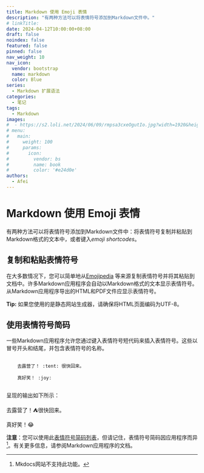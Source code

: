 ```yaml
---
title: Markdown 使用 Emoji 表情
description: "有两种方法可以将表情符号添加到Markdown文件中。"
# linkTitle:
date: 2024-04-12T10:00:00+08:00
draft: false
noindex: false
featured: false
pinned: false
nav_weight: 10
nav_icon:
  vendor: bootstrap
  name: markdown
  color: Blue
series:
  - Markdown 扩展语法
categories:
  - 笔记
tags:
  - Markdown
images:
#  - https://s2.loli.net/2024/06/09/rmpsa3cxeOgutIo.jpg?width=1920&height=1440
# menu:
#   main:
#     weight: 100
#     params:
#       icon:
#         vendor: bs
#         name: book
#         color: '#e24d0e'
authors:
  - Afei
---
```


# Markdown 使用 Emoji 表情
有两种方法可以将表情符号添加到Markdown文件中：将表情符号复制并粘贴到Markdown格式的文本中，或者键入*emoji shortcodes*。

## 复制和粘贴表情符号
在大多数情况下，您可以简单地从[Emojipedia](https://emojipedia.org/) 等来源复制表情符号并将其粘贴到文档中。许多Markdown应用程序会自动以Markdown格式的文本显示表情符号。从Markdown应用程序导出的HTML和PDF文件应显示表情符号。

**Tip:** 如果您使用的是静态网站生成器，请确保将HTML页面编码为UTF-8。
## 使用表情符号简码
一些Markdown应用程序允许您通过键入表情符号短代码来插入表情符号。这些以冒号开头和结尾，并包含表情符号的名称。

~~~

	去露营了！ :tent: 很快回来。

	真好笑！ :joy:


~~~

呈现的输出如下所示：

去露营了！⛺很快回来。

真好笑！😂

**注意**：您可以使用此[表情符号简码列表](https://gist.github.com/rxaviers/7360908)，但请记住，表情符号简码因应用程序而异[^1]。有关更多信息，请参阅Markdown应用程序的文档。

[^1]: Mkdocs网站不支持此功能。
